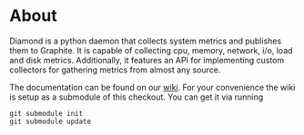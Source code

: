 About
=====

Diamond is a python daemon that collects system metrics and publishes them to Graphite. It is
capable of collecting cpu, memory, network, i/o, load and disk metrics.  Additionally,
it features an API for implementing custom collectors for gathering metrics from almost any source.

The documentation can be found on our [wiki](https://github.com/BrightcoveOS/Diamond/wiki). For your
convenience the wiki is setup as a submodule of this checkout. You can get it via running

    git submodule init
    git submodule update
